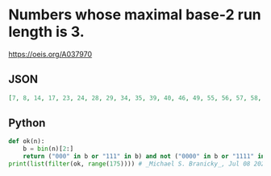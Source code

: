 # Numbers whose maximal base\-2 run length is 3\.
https://oeis.org/A037970
## JSON
```JSON
[7, 8, 14, 17, 23, 24, 28, 29, 34, 35, 39, 40, 46, 49, 55, 56, 57, 58, 59, 68, 69, 70, 71, 72, 78, 81, 87, 88, 92, 93, 98, 99, 103, 104, 110, 113, 114, 115, 116, 117, 118, 119, 136, 137, 138, 139, 140, 141, 142, 145, 151, 152, 156, 157, 162, 163, 167, 168, 174]
```
## Python
```Python
def ok(n):
    b = bin(n)[2:]
    return ("000" in b or "111" in b) and not ("0000" in b or "1111" in b)
print(list(filter(ok, range(175)))) # _Michael S. Branicky_, Jul 08 2021
```
